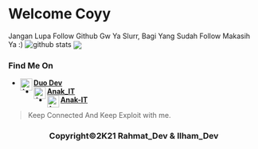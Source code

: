 # Welcome Coyy

Jangan Lupa Follow Github Gw Ya Slurr, Bagi Yang Sudah Follow Makasih Ya :)
![github stats](https://github-readme-stats.vercel.app/api?username=BlackCode-ID&show_icons=true&theme=monokai)
<img align="center" src="https://github-readme-stats.vercel.app/api/top-langs/?username=BlackCode-ID&theme=red&hide_langs_below=1" />

### Find Me On
* [<img alt="Anak-IT's Facebook" align="left" width="24px" src="https://cdn.jsdelivr.net/npm/simple-icons@v3/icons/facebook.svg" /> <b>Duo Dev</b>](https://www.facebook.com/duo.dev.3)<br />
* [<img alt="Anak-IT's Instagram" align="left" width="24px" src="https://cdn.jsdelivr.net/npm/simple-icons@v3/icons/instagram.svg" /> <b>Anak_IT</b>](https://www.instagram.com/anakitofficial/)<br />
* [<img alt="Anak-IT's Github" align="left" width="24px" src="https://cdn.jsdelivr.net/npm/simple-icons@v3/icons/github.svg" /> <b>Anak-IT</b>](https://github.com/Anak-IT)<br />

> Keep Connected And Keep Exploit with me.

<h3 align="center">
    Copyright©2K21 Rahmat_Dev & Ilham_Dev
</h3>
